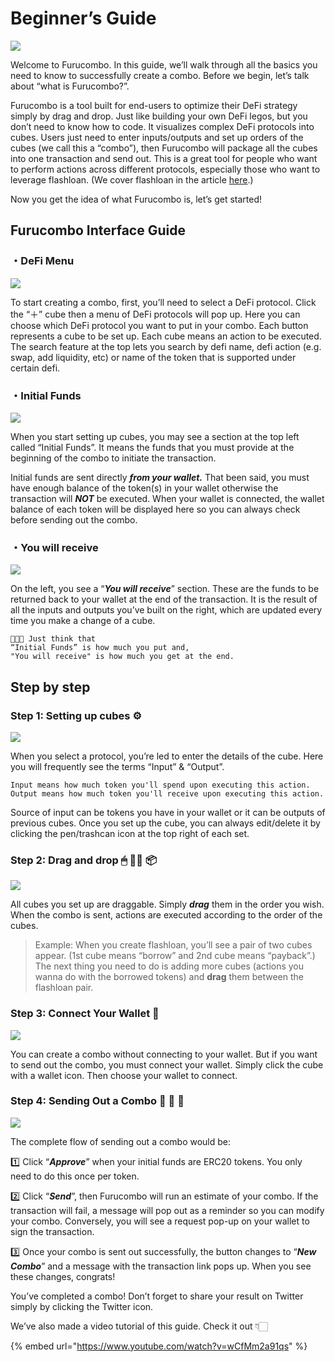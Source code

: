 # Beginner’s Guide

![](../.gitbook/assets/image%20%2817%29.png)

Welcome to Furucombo. In this guide, we’ll walk through all the basics you need to know to successfully create a combo. Before we begin, let’s talk about “what is Furucombo?”.

Furucombo is a tool built for end-users to optimize their DeFi strategy simply by drag and drop. Just like building your own DeFi legos, but you don’t need to know how to code. It visualizes complex DeFi protocols into cubes. Users just need to enter inputs/outputs and set up orders of the cubes \(we call this a “combo”\), then Furucombo will package all the cubes into one transaction and send out. This is a great tool for people who want to perform actions across different protocols, especially those who want to leverage flashloan. \(We cover flashloan in the article [here](https://medium.com/furucombo/create-flashloan-combo-on-furucombo-c7c3b23267f0).\)

Now you get the idea of what Furucombo is, let’s get started!

## Furucombo Interface Guide <a id="229e"></a>

### ・DeFi Menu <a id="e7c5"></a>

![](../.gitbook/assets/image%20%2829%29.png)

To start creating a combo, first, you’ll need to select a DeFi protocol. Click the “＋” cube then a menu of DeFi protocols will pop up. Here you can choose which DeFi protocol you want to put in your combo. Each button represents a cube to be set up. Each cube means an action to be executed. The search feature at the top lets you search by defi name, defi action \(e.g. swap, add liquidity, etc\) or name of the token that is supported under certain defi.

### ・Initial Funds <a id="1bcf"></a>

![](../.gitbook/assets/image%20%2830%29.png)

When you start setting up cubes, you may see a section at the top left called “Initial Funds”. It means the funds that you must provide at the beginning of the combo to initiate the transaction.

Initial funds are sent directly _**from your wallet.**_ That been said, you must have enough balance of the token\(s\) in your wallet otherwise the transaction will _**NOT**_ be executed. When your wallet is connected, the wallet balance of each token will be displayed here so you can always check before sending out the combo.

### ・You will receive <a id="5cd0"></a>

![](../.gitbook/assets/image%20%281%29.png)



On the left, you see a “_**You will receive**_” section. These are the funds to be returned back to your wallet at the end of the transaction. It is the result of all the inputs and outputs you’ve built on the right, which are updated every time you make a change of a cube.

```text
👩🏻‍🏫 Just think that 
“Initial Funds” is how much you put and, 
"You will receive" is how much you get at the end.
```

## Step by step <a id="2fb4"></a>

### Step 1: Setting up cubes ⚙️ <a id="0903"></a>

![](../.gitbook/assets/image%20%2831%29.png)

When you select a protocol, you’re led to enter the details of the cube. Here you will frequently see the terms “Input” & “Output”.

```text
Input means how much token you'll spend upon executing this action.
Output means how much token you'll receive upon executing this action.
```

Source of input can be tokens you have in your wallet or it can be outputs of previous cubes. Once you set up the cube, you can always edit/delete it by clicking the pen/trashcan icon at the top right of each set.

### Step 2: Drag and drop 🖱 ✋🏻 📦 <a id="5853"></a>

![](../.gitbook/assets/1_ioy6idmu4smf-3gcuoebmw.gif)

All cubes you set up are draggable. Simply _**drag**_ them in the order you wish. When the combo is sent, actions are executed according to the order of the cubes.

> Example: When you create flashloan, you’ll see a pair of two cubes appear. \(1st cube means “borrow” and 2nd cube means “payback”.\) The next thing you need to do is adding more cubes \(actions you wanna do with the borrowed tokens\) and **drag** them between the flashloan pair.

### Step 3: Connect Your Wallet 👛 <a id="f5ac"></a>

![](../.gitbook/assets/1_oqusodpu0ues59xxpalg0q.gif)

You can create a combo without connecting to your wallet. But if you want to send out the combo, you must connect your wallet. Simply click the cube with a wallet icon. Then choose your wallet to connect.

### Step 4: Sending Out a Combo 🔗 🎉 🎁 <a id="bafb"></a>

![](../.gitbook/assets/1_n7ovqm9e2xx-z8vawws52a.gif)

The complete flow of sending out a combo would be:

1️⃣ Click “_**Approve**_” when your initial funds are ERC20 tokens. You only need to do this once per token.

2️⃣ Click “_**Send**_”, then Furucombo will run an estimate of your combo. If the transaction will fail, a message will pop out as a reminder so you can modify your combo. Conversely, you will see a request pop-up on your wallet to sign the transaction.

3️⃣ Once your combo is sent out successfully, the button changes to “_**New Combo**_” and a message with the transaction link pops up. When you see these changes, congrats!

You’ve completed a combo! Don’t forget to share your result on Twitter simply by clicking the Twitter icon.

We’ve also made a video tutorial of this guide. Check it out 👇🏻

{% embed url="https://www.youtube.com/watch?v=wCfMm2a91qs" %}

##  <a id="c2c7"></a>

